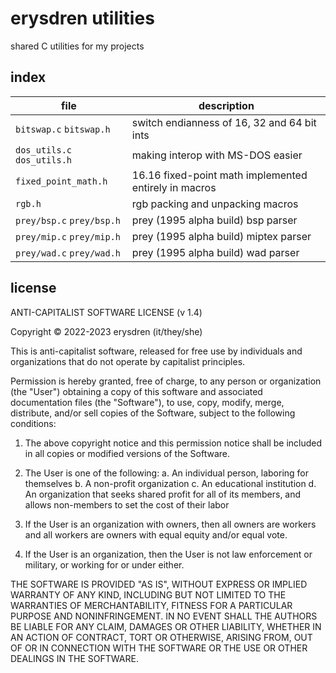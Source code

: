 # erysdren utilities

shared C utilities for my projects

## index

| file | description |
|------|-------------|
| `bitswap.c` `bitswap.h` | switch endianness of 16, 32 and 64 bit ints |
| `dos_utils.c` `dos_utils.h` | making interop with MS-DOS easier |
| `fixed_point_math.h` | 16.16 fixed-point math implemented entirely in macros |
| `rgb.h` | rgb packing and unpacking macros |
| `prey/bsp.c` `prey/bsp.h` | prey (1995 alpha build) bsp parser |
| `prey/mip.c` `prey/mip.h` | prey (1995 alpha build) miptex parser |
| `prey/wad.c` `prey/wad.h` | prey (1995 alpha build) wad parser |

## license

ANTI-CAPITALIST SOFTWARE LICENSE (v 1.4)

Copyright © 2022-2023 erysdren (it/they/she)

This is anti-capitalist software, released for free use by individuals
and organizations that do not operate by capitalist principles.

Permission is hereby granted, free of charge, to any person or
organization (the "User") obtaining a copy of this software and
associated documentation files (the "Software"), to use, copy, modify,
merge, distribute, and/or sell copies of the Software, subject to the
following conditions:

  1. The above copyright notice and this permission notice shall be
  included in all copies or modified versions of the Software.

  2. The User is one of the following:
    a. An individual person, laboring for themselves
    b. A non-profit organization
    c. An educational institution
    d. An organization that seeks shared profit for all of its members,
    and allows non-members to set the cost of their labor

  3. If the User is an organization with owners, then all owners are
  workers and all workers are owners with equal equity and/or equal vote.

  4. If the User is an organization, then the User is not law enforcement
  or military, or working for or under either.

THE SOFTWARE IS PROVIDED "AS IS", WITHOUT EXPRESS OR IMPLIED WARRANTY OF
ANY KIND, INCLUDING BUT NOT LIMITED TO THE WARRANTIES OF MERCHANTABILITY,
FITNESS FOR A PARTICULAR PURPOSE AND NONINFRINGEMENT. IN NO EVENT SHALL
THE AUTHORS BE LIABLE FOR ANY CLAIM, DAMAGES OR OTHER LIABILITY, WHETHER
IN AN ACTION OF CONTRACT, TORT OR OTHERWISE, ARISING FROM, OUT OF OR IN
CONNECTION WITH THE SOFTWARE OR THE USE OR OTHER DEALINGS IN THE
SOFTWARE.
